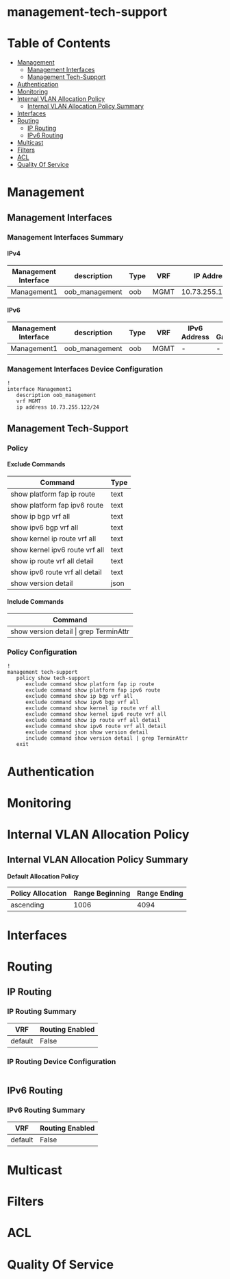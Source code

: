 # management-tech-support
# Table of Contents

- [Management](#management)
  - [Management Interfaces](#management-interfaces)
  - [Management Tech-Support](#management-tech-support)
- [Authentication](#authentication)
- [Monitoring](#monitoring)
- [Internal VLAN Allocation Policy](#internal-vlan-allocation-policy)
  - [Internal VLAN Allocation Policy Summary](#internal-vlan-allocation-policy-summary)
- [Interfaces](#interfaces)
- [Routing](#routing)
  - [IP Routing](#ip-routing)
  - [IPv6 Routing](#ipv6-routing)
- [Multicast](#multicast)
- [Filters](#filters)
- [ACL](#acl)
- [Quality Of Service](#quality-of-service)

# Management

## Management Interfaces

### Management Interfaces Summary

#### IPv4

| Management Interface | description | Type | VRF | IP Address | Gateway |
| -------------------- | ----------- | ---- | --- | ---------- | ------- |
| Management1 | oob_management | oob | MGMT | 10.73.255.122/24 | 10.73.255.2 |

#### IPv6

| Management Interface | description | Type | VRF | IPv6 Address | IPv6 Gateway |
| -------------------- | ----------- | ---- | --- | ------------ | ------------ |
| Management1 | oob_management | oob | MGMT | -  | - |

### Management Interfaces Device Configuration

```eos
!
interface Management1
   description oob_management
   vrf MGMT
   ip address 10.73.255.122/24
```

## Management Tech-Support

### Policy

#### Exclude Commands

| Command | Type |
| ------- | ---- |
| show platform fap ip route | text |
| show platform fap ipv6 route | text |
| show ip bgp vrf all | text |
| show ipv6 bgp vrf all | text |
| show kernel ip route vrf all | text |
| show kernel ipv6 route vrf all | text |
| show ip route vrf all detail | text |
| show ipv6 route vrf all detail | text |
| show version detail | json |

#### Include Commands

| Command |
| ------- |
| show version detail \| grep TerminAttr |

### Policy Configuration

```eos
!
management tech-support
   policy show tech-support
      exclude command show platform fap ip route
      exclude command show platform fap ipv6 route
      exclude command show ip bgp vrf all
      exclude command show ipv6 bgp vrf all
      exclude command show kernel ip route vrf all
      exclude command show kernel ipv6 route vrf all
      exclude command show ip route vrf all detail
      exclude command show ipv6 route vrf all detail
      exclude command json show version detail
      include command show version detail | grep TerminAttr
   exit
```

# Authentication

# Monitoring

# Internal VLAN Allocation Policy

## Internal VLAN Allocation Policy Summary

**Default Allocation Policy**

| Policy Allocation | Range Beginning | Range Ending |
| ------------------| --------------- | ------------ |
| ascending | 1006 | 4094 |

# Interfaces

# Routing

## IP Routing

### IP Routing Summary

| VRF | Routing Enabled |
| --- | --------------- |
| default | False |

### IP Routing Device Configuration

```eos
```
## IPv6 Routing

### IPv6 Routing Summary

| VRF | Routing Enabled |
| --- | --------------- |
| default | False |

# Multicast

# Filters

# ACL

# Quality Of Service

